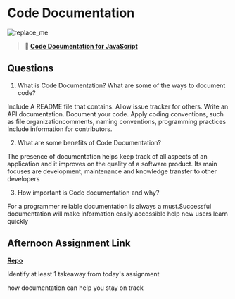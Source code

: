 # Code Documentation

![replace_me](https://codeworks.blob.core.windows.net/public/assets/img/illustrations/placeholder.svg)

> **📖 [Code Documentation for JavaScript](https://codeworksacademy.com/fs-student-guide/resources/wk7/02-JSDocs)**

## Questions

1. What is Code Documentation? What are some of the ways to document code?

Include A README file that contains.
Allow issue tracker for others.
Write an API documentation. 
Document your code.
Apply coding conventions, such as file organizationcomments, naming conventions, programming practices
Include information for contributors.

2. What are some benefits of Code Documentation?

The presence of documentation helps keep track of all aspects of an application and it improves on the quality of a software product. Its main focuses are development, maintenance and knowledge transfer to other developers

3. How important is Code documentation and why?

For a programmer reliable documentation is always a must.Successful documentation will make information easily accessible help new users learn quickly

## Afternoon Assignment Link

**[Repo](https://github.com/ZachYentsch/planIt.git)**

Identify at least 1 takeaway from today's assignment

how documentation can help you stay on track
